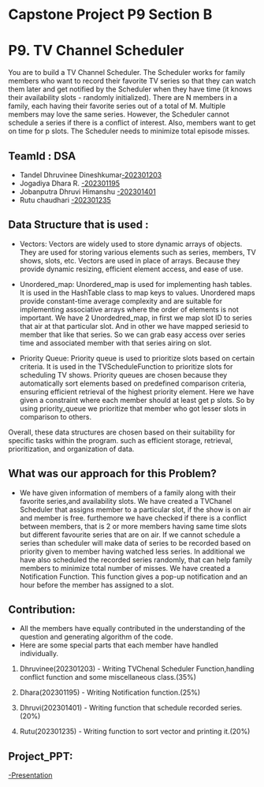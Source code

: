 
# Capstone Project P9 Section B
# P9. TV Channel Scheduler

You are to build a TV Channel Scheduler. The Scheduler works for family
members who want to record their favorite TV series so that they can watch
them later and get notified by the Scheduler when they have time (it knows their
availability slots - randomly initialized). There are N members in a family, each
having their favorite series out of a total of M. Multiple members may love the
same series. However, the Scheduler cannot schedule a series if there is a
conflict of interest. Also, members want to get on time for p slots. The Scheduler
needs to minimize total episode misses.


## TeamId : DSA

- Tandel Dhruvinee Dineshkumar[-202301203](https://www.github.com/202301203)
- Jogadiya Dhara R. [-202301195](https://www.github.com/202301195)
- Jobanputra Dhruvi Himanshu [-202301401](https://www.github.com/202301401)
- Rutu chaudhari [-202301235](https://www.github.com/202301235)

## Data Structure that is used : 
- Vectors: Vectors are widely used to store dynamic arrays of objects. 
        They are used for storing various elements such as series, members, TV shows, slots, etc. 
        Vectors are used in place of arrays. Because they provide dynamic resizing, efficient element access, and ease of use.

- Unordered_map: Unordered_map is used for implementing hash tables. 
                It is used in the HashTable class to map keys to values. 
                Unordered maps provide constant-time average complexity and are suitable for implementing associative arrays where the order of elements is not important.
                We have 2 Unordedred_map, in first we map slot ID  to series that air at that particular slot. 
                And in other we have mapped seriesid to member that like that series. 
                So we can grab easy access over series time and associated member with that series airing on slot.  

- Priority Queue: Priority queue is used to prioritize slots based on certain criteria. 
                It is used in the TVScheduleFunction to prioritize slots for scheduling TV shows.
                Priority queues are chosen because they automatically sort elements based on predefined comparison criteria, ensuring efficient retrieval of the highest priority element.
                Here we have given a constraint where each member should at least get p slots. So by using priority_queue we prioritize  that member who got lesser slots in comparison to others. 

Overall, these data structures are chosen based on their suitability for specific tasks within the program.
such as efficient storage, retrieval, prioritization, and organization of data.
## What was our approach for this Problem? 
-  We have given information of members of a family along with their favorite series,and availability slots. We have created a TVChanel Scheduler that assigns member to a particular slot, if the show is on air and member is free. furthemore we have checked if there is a conflict between members, that is 2 or more members having same time slots but different favourite series that are on air. If we cannot schedule a series than scheduler will make data of series to be recorded based on priority given to member having watched less series. In additional we have also scheduled the recorded series randomly, that can help family members to minimize total number of misses. We have created a Notification Function. This function gives a pop-up notification and an hour before the member has assigned to a slot.
## Contribution:
- All the members have equally contributed in the understanding of the question and generating algorithm of the code.
- Here are some special parts that each member have handled individually.
1. Dhruvinee(202301203) - Writing TVChenal Scheduler Function,handling conflict function and some miscellaneous class.(35%)

2. Dhara(202301195) - Writing Notification function.(25%)

3. Dhruvi(202301401) - Writing function that schedule recorded series.(20%)

4. Rutu(202301235) - Writing function to sort vector and printing it.(20%)

## Project_PPT:
[-Presentation](https://onedrive.live.com/view.aspx?resid=D4A452291CCA9DD5%214114&authkey=!AEq876pf64F5fMg)
